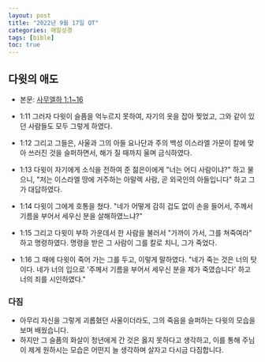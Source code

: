 ```yaml
---
layout: post
title: "2022년 9월 17일 QT"
categories: 매일성경
tags: [bible]
toc: true
---
```


## 다윗의 애도
- 본문: [사무엘하 1:1~16](https://www.bskorea.or.kr/bible/korbibReadpage.php?version=SAE&book=2sa&chap=1&sec=1&cVersion=&fontSize=15px&fontWeight=normal)

- 1:11 그러자 다윗이 슬픔을 억누르지 못하여, 자기의 옷을 잡아 찢었고, 그와 같이 있던 사람들도 모두 그렇게 하였다.
- 1:12 그리고 그들은, 사울과 그의 아들 요나단과 주의 백성 이스라엘 가문이 칼에 맞아 쓰러진 것을 슬퍼하면서, 해가 질 때까지 울며 금식하였다.
- 1:13 다윗이 자기에게 소식을 전하여 준 젊은이에게 "너는 어디 사람이냐?" 하고 물으니, "저는 이스라엘 땅에 거주하는 아말렉 사람, 곧 외국인의 아들입니다" 하고 그가 대답하였다.
- 1:14 다윗이 그에게 호통을 쳤다. "네가 어떻게 감히 겁도 없이 손을 들어서, 주께서 기름을 부어서 세우신 분을 살해하였느냐?"
- 1:15 그리고 다윗이 부하 가운데서 한 사람을 불러서 "가까이 가서, 그를 쳐죽여라" 하고 명령하였다. 명령을 받은 그 사람이 그를 칼로 치니, 그가 죽었다.
- 1:16 그 때에 다윗이 죽어 가는 그를 두고, 이렇게 말하였다. "네가 죽는 것은 너의 탓이다. 네가 너의 입으로 '주께서 기름을 부어서 세우신 분을 제가 죽였습니다' 하고 너의 죄를 시인하였다."

### 다짐
- 아무리 자신을 그렇게 괴롭혔던 사울이더라도, 그의 죽음을 슬퍼하는 다윗의 모습을 보며 배웠습니다.
- 하지만 그 슬픔의 화살이 청년에게 간 것은 옳지 못하다고 생각하고, 이를 통해 주님이 제게 원하시는 모습은 어떤지 늘 생각하며 살자고 다시금 다짐합니다.
